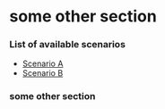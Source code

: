 # some other section

### List of available scenarios
- [Scenario A](https://registry.npmjs.org/scenario-a/0.1.5)
- [Scenario B](https://registry.npmjs.org/scenario-b/2.3.0)

### some other section
